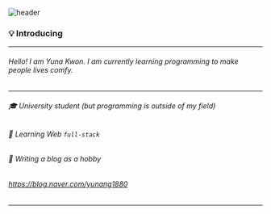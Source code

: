 
![header](https://capsule-render.vercel.app/api?type=soft&color=auto&height=150&section=header&text=Hi%20there!☺️&fontSize=50)

### 💡 Introducing

---

###### Hello!  I am Yuna Kwon. I am currently learning programming to make people lives comfy.
---
###### 🎓 University student (but programming is outside of my field)
###### 🌱 Learning Web `full-stack`
###### 📝 Writing a blog as a hobby

###### https://blog.naver.com/yunang1880
---








<!--
**yuna1880/yuna1880** is a ✨ _special_ ✨ repository because its `README.md` (this file) appears on your GitHub profile.



